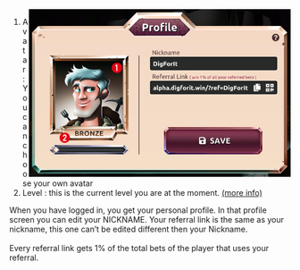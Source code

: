 <img align="right" height="300" src="../_media/profile-screen-nr.png">

1. Avatar : You can choose your own avatar
2. Level : this is the current level you are at the moment. [(more info)](./levels.md "levels")

When you have logged in, you get your personal profile. In that profile screen you can edit your NICKNAME.  Your referral link is the same as your nickname, this one can’t be edited different then your Nickname. <br><br>
Every referral link gets 1% of the total bets of the player that uses your referral.
